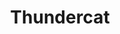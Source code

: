 ---
layout: ../../layouts/PostLayout.astro
title: 'Thundercat'
pubDate: 2023-08-20
video:
    path: 'thundercat-2023'
    name: 'thundercat-2023'
    alt: 'Thundercat at Brooklyn Mirage'
    thumbnail: 'thundercat-2023.png' 
settings:
    format: 'standard'
    color: 'black'
tags: ["music"]
---
